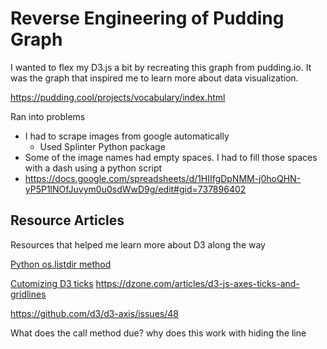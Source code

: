 # Reverse Engineering of Pudding Graph

I wanted to flex my D3.js a bit by recreating this graph from pudding.io.
It was the graph that inspired me to learn more about data visualization.

https://pudding.cool/projects/vocabulary/index.html

Ran into problems
- I had to scrape images from google automatically
  - Used Splinter Python package
- Some of the image names had empty spaces. I had to fill those spaces with a dash using a python script
-  https://docs.google.com/spreadsheets/d/1HIIfgDpNMM-j0hoQHN-yP5P1lNOfJuvym0u0sdWwD9g/edit#gid=737896402 


## Resource Articles

Resources that helped me learn more about D3 along the way

[Python os.listdir method](https://www.geeksforgeeks.org/python-os-listdir-method/#:~:text=listdir()%20method%20in%20python,working%20directory%20will%20be%20returned)

[Cutomizing D3 ticks](https://ghenshaw-work.medium.com/customizing-axes-in-d3-js-99d58863738b)
https://dzone.com/articles/d3-js-axes-ticks-and-gridlines

https://github.com/d3/d3-axis/issues/48

What does the call method due? why does this work with hiding the line